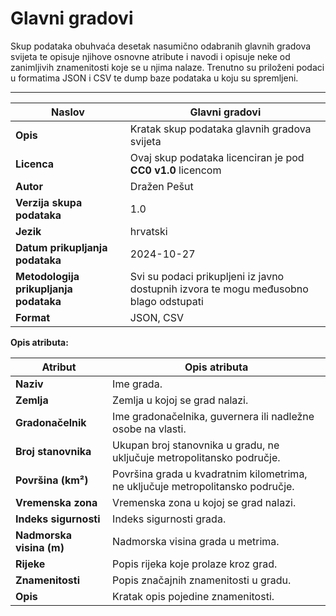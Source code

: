 # Glavni gradovi

Skup podataka obuhvaća desetak nasumično odabranih glavnih gradova svijeta te opisuje njihove osnovne atribute i navodi i opisuje neke od zanimljivih znamenitosti koje se u njima nalaze. Trenutno su priloženi podaci u formatima JSON i CSV te dump baze podataka u koju su spremljeni.

---

| **Naslov**                               | Glavni gradovi                                  |
|------------------------------------------|-------------------------------------------------|
| **Opis**                                 | Kratak skup podataka glavnih gradova svijeta    |
| **Licenca**                              | Ovaj skup podataka licenciran je pod **CC0 v1.0** licencom |
| **Autor**                                | Dražen Pešut                                    |
| **Verzija skupa podataka**              | 1.0                                            |
| **Jezik**                                | hrvatski                                        |
| **Datum prikupljanja podataka**         | 2024-10-27                                     |
| **Metodologija prikupljanja podataka**  | Svi su podaci prikupljeni iz javno dostupnih izvora te mogu međusobno blago odstupati |
| **Format**                               | JSON, CSV                                      |

**Opis atributa:**

| **Atribut**               | **Opis atributa**                                                                    |
|---------------------------|-----------------------------------------------------------------------------|
| **Naziv**                 | Ime grada.                                                                 |
| **Zemlja**                | Zemlja u kojoj se grad nalazi.                                            |
| **Gradonačelnik**         | Ime gradonačelnika, guvernera ili nadležne osobe na vlasti.              |
| **Broj stanovnika**       | Ukupan broj stanovnika u gradu, ne uključuje metropolitansko područje.   |
| **Površina (km²)**        | Površina grada u kvadratnim kilometrima, ne uključuje metropolitansko područje. |
| **Vremenska zona**        | Vremenska zona u kojoj se grad nalazi.                                     |
| **Indeks sigurnosti**     | Indeks sigurnosti grada.                                                  |
| **Nadmorska visina (m)**  | Nadmorska visina grada u metrima.                                        |
| **Rijeke**                | Popis rijeka koje prolaze kroz grad.                                       |
| **Znamenitosti**          | Popis značajnih znamenitosti u gradu.                                     |
| **Opis**                  | Kratak opis pojedine znamenitosti.                                        |
